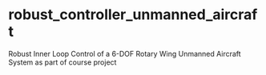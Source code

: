 # robust_controller_unmanned_aircraft
Robust Inner Loop Control of a 6-DOF Rotary Wing Unmanned Aircraft System as part of course project
